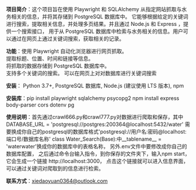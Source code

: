 **项目简介**：这个项目旨在使用 Playwright 和 SQLAlchemy 从指定网站抓取与水务相关的信息，并将其存储到 PostgreSQL 数据库中。
             它能够根据给定的关键词进行搜索，提取相关信息，并处理多页结果。并且通过 Node.js 和 Express ，提供一个搜索接口，
             用于从 PostgreSQL 数据库中检索与水务相关的信息。用户可以通过在网页上通过关键词搜索，获取相关的记录。
             

**功能**：使用 Playwright 自动化浏览器进行网页抓取。  
          提取标题、位置、时间和链接等信息。  
          将抓取的数据存储到 PostgreSQL 数据库中。  
          支持多个关键词的搜索。
          可以在网页上对对数据库进行关键词搜索


**安装**： Python 3.7+, PostgreSQL 数据库,  Node.js (建议使用 LTS 版本), npm


**安装库**：pip install playwright sqlalchemy psycopg2
           npm install express body-parser cors dotenv pg


**使用说明**：首先通过crawl666.py和crawl777.py对数据进行爬取和保存，其中DATABASE_URL = 'postgresql://postgres:200364@localhost:5432/water'
              需要换成你自己的postgresql的数据库格式'postgresql://用户名:密码@localhost:端口号/数据库名称'
              class Water_Search(Base):中__tablename__ = 'waterwater'换成你的数据库中的表格名称，
              另外.env文件中要修改成你自己的数据库配置，
              之后通过命令台输入指令，到你保存的文件夹下，输入npm start，它会生成一个链接 http://localhost:3000，
              点击这个链接就可以进入信息界面，可以通过关键词对爬取到的信息进行检索。      


**联系方式**：xiedaoyuan0364@outlook.com  
